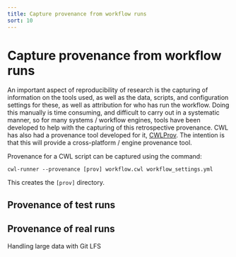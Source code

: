 ```yaml
---
title: Capture provenance from workflow runs
sort: 10
---
```


# Capture provenance from workflow runs

An important aspect of reproducibility of research is the capturing of information on the tools used, as well as the data, scripts, and configuration settings for these, as well as attribution for who has run the workflow. Doing this manually is time consuming, and difficult to carry out in a systematic manner, so for many systems / workflow engines, tools have been developed to help with the capturing of this retrospective provenance. CWL has also had a provenance tool developed for it, [CWLProv](https://doi.org/10.1093/gigascience/giz095). The intention is that this will provide a cross-platform / engine provenance tool. 

Provenance for a CWL script can be captured using the command:
```
cwl-runner --provenance [prov] workflow.cwl workflow_settings.yml
```
This creates the `[prov]` directory.


## Provenance of test runs

## Provenance of real runs

Handling large data with Git LFS
